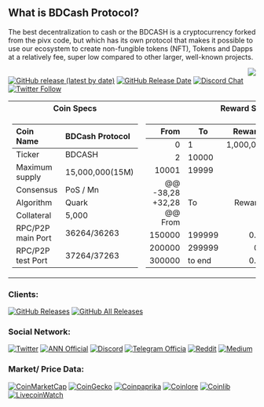 ## What is BDCash Protocol?
The best decentralization to cash or the BDCASH is a cryptocurrency forked from the pivx code, but which has its own protocol that makes it possible to use our ecosystem to create non-fungible tokens (NFT), Tokens and Dapps at a relatively fee, super low compared to other larger, well-known projects.


<img style="float:right;" src="https://bdcashprotocol.com/img/bdcash-logo.png"></br>
[![GitHub release (latest by date)](https://img.shields.io/github/v/release/BdcashProtocol/bdcash-protocol?color=%24000ace&cacheSeconds=3600)](https://github.com/BdcashProtocol/bdcash-protocol/releases)
[![GitHub Release Date](https://img.shields.io/github/release-date/BdcashProtocol/bdcash-protocol?color=%24000ace&cacheSeconds=3600)](https://github.com/BdcashProtocol/bdcash-protocol/releases)
[![Discord Chat](https://img.shields.io/discord/561164955924037637.svg?logo=discord)](https://discord.gg/rrr8vFS) 
[![Twitter Follow](https://img.shields.io/twitter/follow/BdcashProtocol)](https://twitter.com/BdcashProtocol)

<table>
<tr><th>Coin Specs </th><th>Reward Schema</th></tr>
<tr><td>

Coin Name | BDCash Protocol
:--- | :---
Ticker | BDCASH
Maximum supply | 15,000,000(15M) 
Consensus | PoS / Mn
Algorithm | Quark
Collateral | 5,000 
RPC/P2P main Port | 36264/36263
RPC/P2P test Port | 37264/37263
 
</td><td>
 
From | To | Rewards | Masternode | Staker |
---: | --- | ---: | ---: | ---: |
0         | 1         | 1,000,000   | 0%  | 0%  
2     | 10000    | 1      | 0% | 0% 
10001     | 19999    | 2     | 75% | 25% 
	@@ -38,28 +32,28 @@ From | To | Rewards | Masternode | Staker |
150000    | 199999   | 0.75  | 80% | 20% 
200000    | 299999   | 0.5   | 90% | 10% 
300000    | to end   | 0.25  | 70% | 30% 

</td></tr> </table>

### Clients:
[![GitHub Releases](https://img.shields.io/github/downloads/BdcashProtocol/bdcash-protocol/latest/total)](https://github.com/BdcashProtocol/bdcash-protocol/releases/latest) 
[![GitHub All Releases](https://img.shields.io/github/downloads/BdcashProtocol/bdcash-protocol/total?label=downloads%40all%20releases)](https://github.com/BdcashProtocol/bdcash-protocol/releases)<br>

### Social Network:
 [![Twitter](https://img.shields.io/static/v1?label=Twitter&message=Follow&color=blue)](https://twitter.com/bdcashprotocol) 
 [![ANN Official](https://img.shields.io/static/v1?label=BitcoinTalk&message=Join&color=yellow)](https://bitcointalk.org/index.php?topic=5244522) 
 [![Discord](https://img.shields.io/static/v1?label=Discord&message=Join&color=blueviolet)](https://discord.gg/rrr8vFS)
 [![Telegram Officia](https://img.shields.io/static/v1?label=Telegram&message=Join&color=blue)](https://t.me/bdcashprotocol_official) 
 [![Reddit](https://img.shields.io/static/v1?label=Reddit&message=Join&color=orange)](https://www.reddit.com/r/Bdcash/)
 [![Medium](https://img.shields.io/static/v1?label=Medium&message=Join&color=green)](https://bdcashprotocol.medium.com/) 


### Market/ Price  Data:

[![CoinMarketCap](https://img.shields.io/static/v1?label=CoinMarketCap&message=Check&color=blue)](https://coinmarketcap.com/currencies/bdcash/) 
[![CoinGecko](https://img.shields.io/static/v1?label=CoinGecko&message=Check&color=green)](https://coingecko.com/coins/bigdata-cash/) 
[![Coinpaprika](https://img.shields.io/static/v1?label=Coinpaprika&message=Join&color=red)](https://coinpaprika.com/coin/bdcash-bdcash/) 
[![Coinlore](https://img.shields.io/static/v1?label=Coinlore&message=Join&color=9cf)](https://www.coinlore.com/coin/bdcash)
[![Coinlib](https://img.shields.io/static/v1?label=Coinlib&message=Join&color=Blueblack)](https://coinlib.io/coin/BDCASH/BigDataCash/) 
[![LivecoinWatch](https://img.shields.io/static/v1?label=LivecoinWatch&message=Join&color=greenblack)](https://www.livecoinwatch.com/price/Bdcash-BDCASH) 
